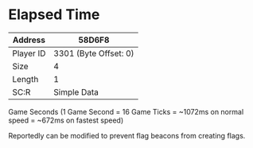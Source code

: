 #  Elapsed Time
Address   | 58D6F8
----------|-------------
Player ID | 3301 (Byte Offset: 0)
Size 	  | 4
Length 	  | 1
SC:R      | Simple Data

Game Seconds (1 Game Second = 16 Game Ticks = ~1072ms on normal speed = ~672ms on fastest speed)

Reportedly can be modified to prevent flag beacons from creating flags.
